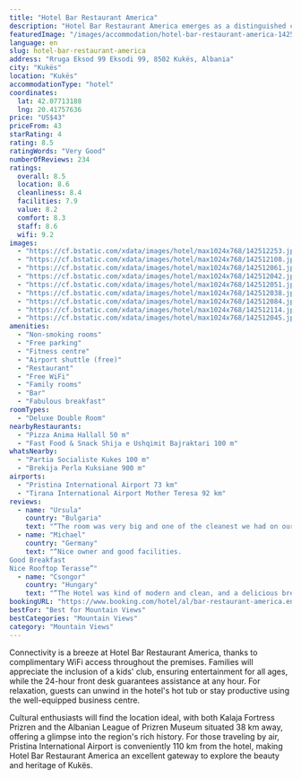 ```yaml
---
title: "Hotel Bar Restaurant America"
description: "Hotel Bar Restaurant America emerges as a distinguished choice for travelers seeking a blend of comfort and convenience in Kukës."
featuredImage: "/images/accommodation/hotel-bar-restaurant-america-142512253.jpg"
language: en
slug: hotel-bar-restaurant-america
address: "Rruga Eksod 99 Eksodi 99, 8502 Kukës, Albania"
city: "Kukës"
location: "Kukës"
accommodationType: "hotel"
coordinates:
  lat: 42.07713188
  lng: 20.41757636
price: "US$43"
priceFrom: 43
starRating: 4
rating: 8.5
ratingWords: "Very Good"
numberOfReviews: 234
ratings:
  overall: 8.5
  location: 8.6
  cleanliness: 8.4
  facilities: 7.9
  value: 8.2
  comfort: 8.3
  staff: 8.6
  wifi: 9.2
images:
  - "https://cf.bstatic.com/xdata/images/hotel/max1024x768/142512253.jpg?k=47c55c15ace2a7cc687ab5bbb7ddd197a94fef62eaad2fe6b205936100442e37&o=&hp=1"
  - "https://cf.bstatic.com/xdata/images/hotel/max1024x768/142512108.jpg?k=8ba2a81536987e903169b5220bdcbb6625a72ec45a3298a5b20935c033f63df1&o=&hp=1"
  - "https://cf.bstatic.com/xdata/images/hotel/max1024x768/142512061.jpg?k=4ca11522e39ff35e4ea46c7860a655591f226e5816c50ad5ebad9a6b776485e9&o=&hp=1"
  - "https://cf.bstatic.com/xdata/images/hotel/max1024x768/142512042.jpg?k=e90ed3d0340a2a2e6c88cd909f5c61b3c616d32fa4e7d377ea9da1eafb724556&o=&hp=1"
  - "https://cf.bstatic.com/xdata/images/hotel/max1024x768/142512051.jpg?k=821d2bfb17ca68fe72102eef2095924960cc28b8d178a81bb9ee4e4dde229ec5&o=&hp=1"
  - "https://cf.bstatic.com/xdata/images/hotel/max1024x768/142512038.jpg?k=b7487b9c2aba87d3549ce6c5d531152997096c31efbea8073f8bea25236a1e8c&o=&hp=1"
  - "https://cf.bstatic.com/xdata/images/hotel/max1024x768/142512084.jpg?k=e1e80e8a0fd81ac9f12d231601fba62361d74f4d962d60ca78d19b7638fd92e3&o=&hp=1"
  - "https://cf.bstatic.com/xdata/images/hotel/max1024x768/142512114.jpg?k=f0cecce949d7ae300336c888d4571cf629be455c6d5360cc866e8a85aafbc2d8&o=&hp=1"
  - "https://cf.bstatic.com/xdata/images/hotel/max1024x768/142512045.jpg?k=94a2b176d50f015fdb6dbd7922afe780b66ef2e102a99d806c753718d6bc3c9a&o=&hp=1"
amenities:
  - "Non-smoking rooms"
  - "Free parking"
  - "Fitness centre"
  - "Airport shuttle (free)"
  - "Restaurant"
  - "Free WiFi"
  - "Family rooms"
  - "Bar"
  - "Fabulous breakfast"
roomTypes:
  - "Deluxe Double Room"
nearbyRestaurants:
  - "Pizza Anima Hallall 50 m"
  - "Fast Food & Snack Shija e Ushqimit Bajraktari 100 m"
whatsNearby:
  - "Partia Socialiste Kukes 100 m"
  - "Brekija Perla Kuksiane 900 m"
airports:
  - "Pristina International Airport 73 km"
  - "Tirana International Airport Mother Teresa 92 km"
reviews:
  - name: "Ursula"
    country: "Bulgaria"
    text: "“The room was very big and one of the cleanest we had on our journey. The staff was really nice and the breakfast was great. The hotel has also a restaurant were you can eat very good. It is in the center of Kukes and has its own parking spaces....”"
  - name: "Michael"
    country: "Germany"
    text: "“Nice owner and good facilities.
Good Breakfast
Nice Rooftop Terasse”"
  - name: "Csongor"
    country: "Hungary"
    text: "“The Hotel was kind of modern and clean, and a delicious breakfast was served. The manager and the staff is really nice and helpful.”"
bookingURL: "https://www.booking.com/hotel/al/bar-restaurant-america.en-gb.html?aid=8035640"
bestFor: "Best for Mountain Views"
bestCategories: "Mountain Views"
category: "Mountain Views"
---
```


Connectivity is a breeze at Hotel Bar Restaurant America, thanks to complimentary WiFi access throughout the premises. Families will appreciate the inclusion of a kids' club, ensuring entertainment for all ages, while the 24-hour front desk guarantees assistance at any hour. For relaxation, guests can unwind in the hotel's hot tub or stay productive using the well-equipped business centre.

Cultural enthusiasts will find the location ideal, with both Kalaja Fortress Prizren and the Albanian League of Prizren Museum situated 38 km away, offering a glimpse into the region's rich history. For those traveling by air, Pristina International Airport is conveniently 110 km from the hotel, making Hotel Bar Restaurant America an excellent gateway to explore the beauty and heritage of Kukës.